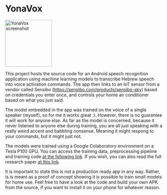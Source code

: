 # YonaVox
<img src="https://github.com/yonatankarimish/YonaVox/blob/master/misc/yonavox_image.jpg" alt="YonaVox screenshot" width="150"/>

This project hosts the source code for an Android speech recognition application using machine learning models to transcribe Hebrew speech into voice activation commands.
The app then links to an IoT sensor from a vendor called Sensibo (https://sensibo.com/products/sensibo-sky) based on credentials you enter once,
and controls your home air conditioner based on what you just said.

The model embedded in the app was trained on the voice of a single speaker (myself), so for me it works great :). However, there is no guarantee it will work for anyone else.
As far as the model is concerned, because it never listened to anyone else during training, you are all just speaking with a really weird accent and babbling nonsense. 
Meaning it might respong to your commands, but it might just not.

The models were trained using a Google Colaboratory environment on a Tesla P100 GPU.
You can access the training data, preprocessing pipeline and training code <a href="https://drive.google.com/drive/folders/1g0WQCYhRpJebZS8S1D4uE5_pdWj_wn9_">at the following link</a>. If you wish, you can also read the full research paper <a href="https://arxiv.org/abs/2103.13997">at this link</a>.

It is important to state this is not a production ready app in any way. 
Rather, is is meant as a proof of concept showing it is possible to train small models for home use.
Feel free to have a look at the code and build your own APK from the source, if you want to install it on your phone for whatever reason.
